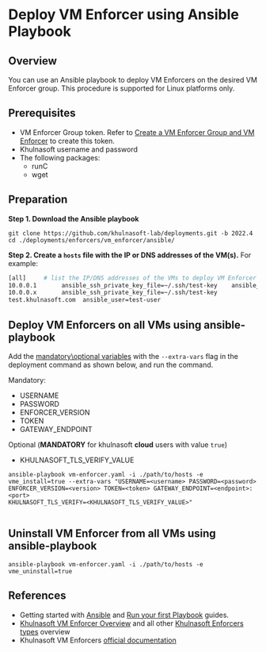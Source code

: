 # Deploy VM Enforcer using Ansible Playbook

## Overview

You can use an Ansible playbook to deploy VM Enforcers on the desired VM Enforcer group. This procedure is supported for Linux platforms only.

## Prerequisites

* VM Enforcer Group token. Refer to [Create a VM Enforcer Group and VM Enforcer](https://docs.khulnasoft.com/docs/create-a-vm-enforcer-group-and-vm-enforcer) to create this token.
* Khulnasoft username and password
* The following packages:
   * runC
   * wget

## Preparation

**Step 1. Download the Ansible playbook**

```shell
git clone https://github.com/khulnasoft-lab/deployments.git -b 2022.4
cd ./deployments/enforcers/vm_enforcer/ansible/
```

**Step 2. Create a `hosts` file with the IP or DNS addresses of the VM(s).** For example:

```bash
[all]     # list the IP/DNS addresses of the VMs to deploy VM Enforcer
10.0.0.1       ansible_ssh_private_key_file=~/.ssh/test-key    ansible_user=test-user
10.0.0.x       ansible_ssh_private_key_file=~/.ssh/test-key
test.khulnasoft.com  ansible_user=test-user
```

## Deploy VM Enforcers on all VMs using ansible-playbook

Add the [mandatory\optional variables](#mandatory-variables) with the `--extra-vars` flag in the deployment command as shown below, and run the command.

Mandatory:
 * USERNAME
 * PASSWORD
 * ENFORCER_VERSION
 * TOKEN
 * GATEWAY_ENDPOINT

Optional (**MANDATORY** for khulnasoft **cloud** users with value `true`)
 * KHULNASOFT_TLS_VERIFY_VALUE

```shell
ansible-playbook vm-enforcer.yaml -i ./path/to/hosts -e vme_install=true --extra-vars "USERNAME=<username> PASSWORD=<password> ENFORCER_VERSION=<version> TOKEN=<token> GATEWAY_ENDPOINT=<endpoint>:<port>
KHULNASOFT_TLS_VERIFY=<KHULNASOFT_TLS_VERIFY_VALUE>"
 
```
##  Uninstall VM Enforcer from all VMs using ansible-playbook

```shell
ansible-playbook vm-enforcer.yaml -i ./path/to/hosts -e vme_uninstall=true
```

## References
* Getting started with [Ansible](https://docs.ansible.com/ansible/latest/user_guide/intro_getting_started.html) and [Run your first Playbook](https://docs.ansible.com/ansible/latest/network/getting_started/first_playbook.html) guides.
* [Khulnasoft VM Enforcer Overview](../README.md) and all other [Khulnasoft Enforcers types](../../README.md) overview
* Khulnasoft VM Enforcers [official documentation](https://docs.khulnasoft.com/docs/vm-enforcer)
